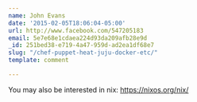 ```yaml
---
name: John Evans
date: '2015-02-05T18:06:04-05:00'
url: http://www.facebook.com/547205183
email: 5e7e68e1cdaea224d93da209afb28e9d
_id: 251bed38-e719-4a47-959d-ad2ea1df68e7
slug: "/chef-puppet-heat-juju-docker-etc/"
template: comment

---
```


You may also be interested in nix: https://nixos.org/nix/
